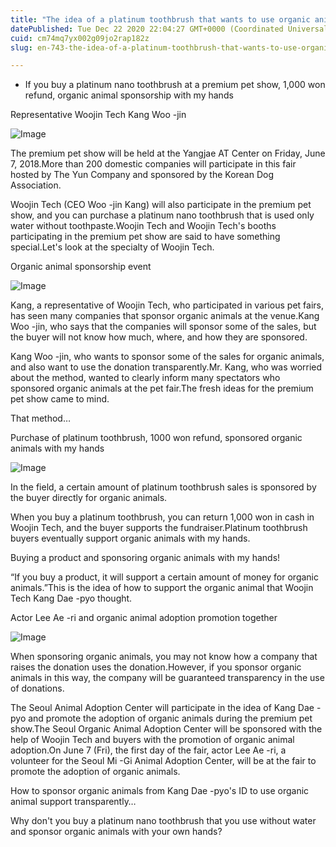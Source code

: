 ```yaml
---
title: "The idea of ​​a platinum toothbrush that wants to use organic animal donations transparently"
datePublished: Tue Dec 22 2020 22:04:27 GMT+0000 (Coordinated Universal Time)
cuid: cm74mq7yx002g09jo2rap182z
slug: en-743-the-idea-of-a-platinum-toothbrush-that-wants-to-use-organic-animal-donations-transparently

---
```



- If you buy a platinum nano toothbrush at a premium pet show, 1,000 won refund, organic animal sponsorship with my hands

Representative Woojin Tech Kang Woo -jin

![Image](https://cdn.hashnode.com/res/hashnode/image/upload/v1739529118715/7802d6ba-b2d5-492f-a5ec-cce6c7300bc3.jpeg)

The premium pet show will be held at the Yangjae AT Center on Friday, June 7, 2018.More than 200 domestic companies will participate in this fair hosted by The Yun Company and sponsored by the Korean Dog Association.

Woojin Tech (CEO Woo -jin Kang) will also participate in the premium pet show, and you can purchase a platinum nano toothbrush that is used only water without toothpaste.Woojin Tech and Woojin Tech's booths participating in the premium pet show are said to have something special.Let's look at the specialty of Woojin Tech.

Organic animal sponsorship event

![Image](https://cdn.hashnode.com/res/hashnode/image/upload/v1739529120635/04e41733-d92c-4ed8-ba83-53ecb99b1f1d.jpeg)

Kang, a representative of Woojin Tech, who participated in various pet fairs, has seen many companies that sponsor organic animals at the venue.Kang Woo -jin, who says that the companies will sponsor some of the sales, but the buyer will not know how much, where, and how they are sponsored.

Kang Woo -jin, who wants to sponsor some of the sales for organic animals, and also want to use the donation transparently.Mr. Kang, who was worried about the method, wanted to clearly inform many spectators who sponsored organic animals at the pet fair.The fresh ideas for the premium pet show came to mind.

That method…

Purchase of platinum toothbrush, 1000 won refund, sponsored organic animals with my hands

![Image](https://cdn.hashnode.com/res/hashnode/image/upload/v1739529122153/14864fed-4b52-4b00-8293-37c3244521cd.png)

In the field, a certain amount of platinum toothbrush sales is sponsored by the buyer directly for organic animals.

When you buy a platinum toothbrush, you can return 1,000 won in cash in Woojin Tech, and the buyer supports the fundraiser.Platinum toothbrush buyers eventually support organic animals with my hands.

Buying a product and sponsoring organic animals with my hands!

“If you buy a product, it will support a certain amount of money for organic animals.”This is the idea of ​​how to support the organic animal that Woojin Tech Kang Dae -pyo thought.

Actor Lee Ae -ri and organic animal adoption promotion together

![Image](https://cdn.hashnode.com/res/hashnode/image/upload/v1739529123946/70254989-7c65-4f1f-92d9-d55dd21748ad.jpeg)

When sponsoring organic animals, you may not know how a company that raises the donation uses the donation.However, if you sponsor organic animals in this way, the company will be guaranteed transparency in the use of donations.

The Seoul Animal Adoption Center will participate in the idea of ​​Kang Dae -pyo and promote the adoption of organic animals during the premium pet show.The Seoul Organic Animal Adoption Center will be sponsored with the help of Woojin Tech and buyers with the promotion of organic animal adoption.On June 7 (Fri), the first day of the fair, actor Lee Ae -ri, a volunteer for the Seoul Mi -Gi Animal Adoption Center, will be at the fair to promote the adoption of organic animals.

How to sponsor organic animals from Kang Dae -pyo's ID to use organic animal support transparently…

Why don't you buy a platinum nano toothbrush that you use without water and sponsor organic animals with your own hands?